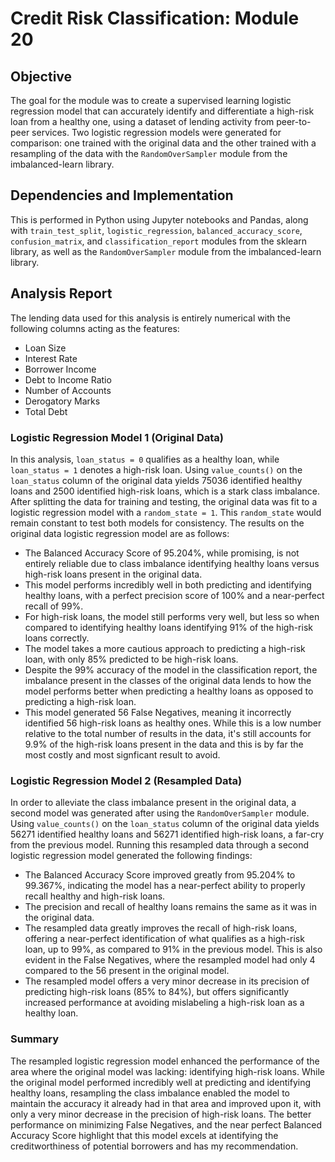 # Credit Risk Classification: Module 20

## Objective

The goal for the module was to create a supervised learning logistic regression model that can accurately identify and differentiate a high-risk loan from a healthy one, using a dataset of lending activity from peer-to-peer services. Two logistic regression models were generated for comparison: one trained with the original data and the other trained with a resampling of the data with the `RandomOverSampler` module from the imbalanced-learn library.

## Dependencies and Implementation
This is performed in Python using Jupyter notebooks and Pandas, along with `train_test_split`, `logistic_regression`, `balanced_accuracy_score`, `confusion_matrix`, and `classification_report` modules from the sklearn library, as well as the `RandomOverSampler` module from the imbalanced-learn library.

## Analysis Report

The lending data used for this analysis is entirely numerical with the following columns acting as the features:
- Loan Size
- Interest Rate
- Borrower Income
- Debt to Income Ratio
- Number of Accounts
- Derogatory Marks
- Total Debt

### Logistic Regression Model 1 (Original Data)
In this analysis, `loan_status = 0` qualifies as a healthy loan, while `loan_status = 1` denotes a high-risk loan. Using `value_counts()` on the `loan_status` column of the original data yields 75036 identified healthy loans and 2500 identified high-risk loans, which is a stark class imbalance. After splitting the data for training and testing, the original data was fit to a logistic regression model with a `random_state = 1`. This `random_state` would remain constant to test both models for consistency. The results on the original data logistic regression model are as follows:

- The Balanced Accuracy Score of 95.204%, while promising, is not entirely reliable due to class imbalance identifying healthy loans versus high-risk loans present in the original data.
- This model performs incredibly well in both predicting and identifying healthy loans, with a perfect precision score of 100% and a near-perfect recall of 99%.
- For high-risk loans, the model still performs very well, but less so when compared to identifying healthy loans identifying 91% of the high-risk loans correctly.
- The model takes a more cautious approach to predicting a high-risk loan, with only 85% predicted to be high-risk loans.
- Despite the 99% accuracy of the model in the classification report, the imbalance present in the classes of the original data lends to how the model performs better when predicting a healthy loans as opposed to predicting a high-risk loan.
- This model generated 56 False Negatives, meaning it incorrectly identified 56 high-risk loans as healthy ones. While this is a low number relative to the total number of results in the data, it's still accounts for 9.9% of the high-risk loans present in the data and this is by far the most costly and most signficant result to avoid.   

### Logistic Regression Model 2 (Resampled Data)
In order to alleviate the class imbalance present in the original data, a second model was generated after using the `RandomOverSampler` module. Using `value_counts()` on the `loan_status` column of the original data yields 56271 identified healthy loans and 56271 identified high-risk loans, a far-cry from the previous model. Running this resampled data through a second logistic regression model generated the following findings:

- The Balanced Accuracy Score improved greatly from 95.204% to 99.367%, indicating the model has a near-perfect ability to properly recall healthy and high-risk loans.
- The precision and recall of healthy loans remains the same as it was in the original data.
- The resampled data greatly improves the recall of high-risk loans, offering a near-perfect identification of what qualifies as a high-risk loan, up to 99%, as compared to 91% in the previous model. This is also evident in the False Negatives, where the resampled model had only 4 compared to the 56 present in the original model.
- The resampled model offers a very minor decrease in its precision of predicting high-risk loans (85% to 84%), but offers significantly increased performance at avoiding mislabeling a high-risk loan as a healthy loan.

### Summary

The resampled logistic regression model enhanced the performance of the area where the original model was lacking: identifying high-risk loans. While the original model performed incredibly well at predicting and identifying healthy loans, resampling the class imbalance enabled the model to maintain the accuracy it already had in that area and improved upon it, with only a very minor decrease in the precision of high-risk loans. The better performance on minimizing False Negatives, and the near perfect Balanced Accuracy Score highlight that this model excels at identifying the creditworthiness of potential borrowers and has my recommendation.
